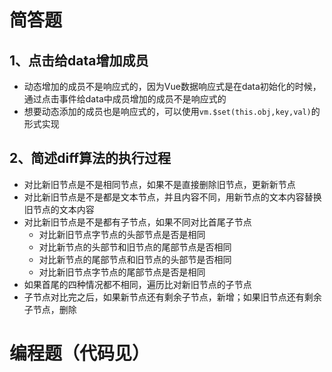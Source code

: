 # 简答题
## 1、点击给data增加成员
- 动态增加的成员不是响应式的，因为Vue数据响应式是在data初始化的时候，通过点击事件给data中成员增加的成员不是响应式的
- 想要动态添加的成员也是响应式的，可以使用`vm.$set(this.obj,key,val)`的形式实现

## 2、简述diff算法的执行过程
- 对比新旧节点是不是相同节点，如果不是直接删除旧节点，更新新节点
- 对比新旧节点是不是都是文本节点，并且内容不同，用新节点的文本内容替换旧节点的文本内容
- 对比新旧节点是不是都有子节点，如果不同对比首尾子节点
  - 对比新旧节点字节点的头部节点是否是相同
  - 对比新节点的头部节和旧节点的尾部节点是否相同
  - 对比新节点的尾部节点和旧节点的头部节是否相同
  - 对比新旧节点字节点的尾部节点是否是相同
- 如果首尾的四种情况都不相同，遍历比对新旧节点的子节点
- 子节点对比完之后，如果新节点还有剩余子节点，新增；如果旧节点还有剩余子节点，删除

# 编程题（代码见）